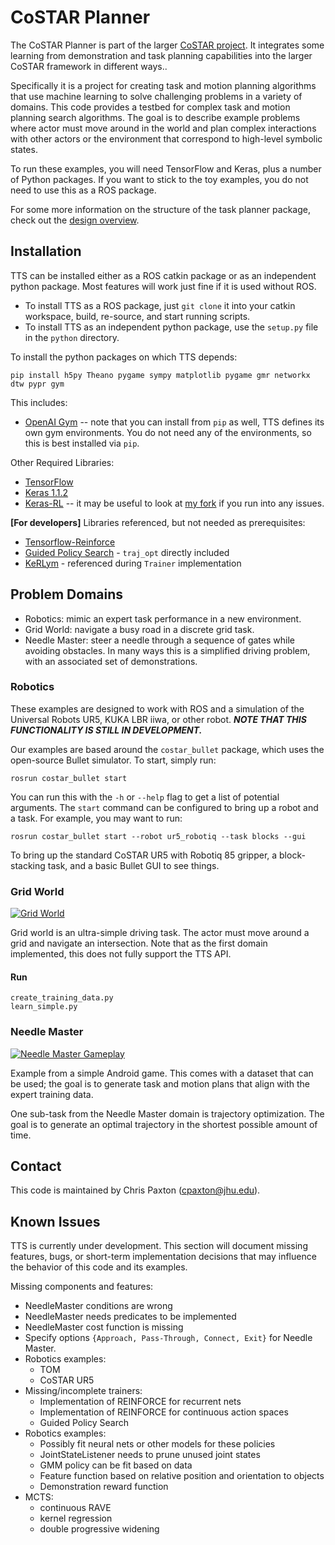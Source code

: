 # CoSTAR Planner

The CoSTAR Planner is part of the larger [CoSTAR project](https://github.com/cpaxton/costar_stack/). It integrates some learning from demonstration and task planning capabilities into the larger CoSTAR framework in different ways..

Specifically it is a project for creating task and motion planning algorithms that use machine learning to solve challenging problems in a variety of domains. This code provides a testbed for complex task and motion planning search algorithms. The goal is to describe example problems where actor must move around in the world and plan complex interactions with other actors or the environment that correspond to high-level symbolic states.

To run these examples, you will need TensorFlow and Keras, plus a number of Python packages. If you want to stick to the toy examples, you do not need to use this as a ROS package.

For some more information on the structure of the task planner package, check out the [design overview](docs/design.md).

## Installation

TTS can be installed either as a ROS catkin package or as an independent python package. Most features will work just fine if it is used without ROS.

  - To install TTS as a ROS package, just `git clone` it into your catkin workspace, build, re-source, and start running scripts.
  - To install TTS as an independent python package, use the `setup.py` file in the `python` directory.

To install the python packages on which TTS depends:
```
pip install h5py Theano pygame sympy matplotlib pygame gmr networkx dtw pypr gym
```

This includes:
  - [OpenAI Gym](https://github.com/openai/gym) -- note that you can install from `pip` as well, TTS defines its own gym environments. You do not need any of the environments, so this is best installed via `pip`.

Other Required Libraries:
  - [TensorFlow](https://www.tensorflow.org/)
  - [Keras 1.1.2](https://github.com/fchollet/keras)
  - [Keras-RL](https://github.com/matthiasplappert/keras-rl/) -- it may be useful to look at [my fork](https://github.com/cpaxton/keras-rl) if you run into any issues.

**[For developers]** Libraries referenced, but not needed as prerequisites:
  - [Tensorflow-Reinforce](https://github.com/yukezhu/tensorflow-reinforce)
  - [Guided Policy Search](https://github.com/cbfinn/gps) - `traj_opt` directly included
  - [KeRLym](https://github.com/osh/kerlym) - referenced during `Trainer` implementation

## Problem Domains

  - Robotics: mimic an expert task performance in a new environment.
  - Grid World: navigate a busy road in a discrete grid task.
  - Needle Master: steer a needle through a sequence of gates while avoiding obstacles. In many ways this is a simplified driving problem, with an associated set of demonstrations.

### Robotics

These examples are designed to work with ROS and a simulation of the Universal Robots UR5, KUKA LBR iiwa, or other robot. ***NOTE THAT THIS FUNCTIONALITY IS STILL IN DEVELOPMENT.***

Our examples are based around the `costar_bullet` package, which uses the open-source Bullet simulator. To start, simply run:
```
rosrun costar_bullet start
```

You can run this with the `-h` or `--help` flag to get a list of potential arguments. The `start` command can be configured to bring up a robot and a task. For example, you may want to run:
```
rosrun costar_bullet start --robot ur5_robotiq --task blocks --gui
```
To bring up the standard CoSTAR UR5 with Robotiq 85 gripper, a block-stacking task, and a basic Bullet GUI to see things.

### Grid World

[![Grid World](https://img.youtube.com/vi/LLs1OIIIQnw/0.jpg)](https://youtu.be/LLs1OIIIQnw)

Grid world is an ultra-simple driving task. The actor must move around a grid and navigate an intersection. Note that as the first domain implemented, this does not fully support the TTS API.

#### Run

```
create_training_data.py
learn_simple.py
```

### Needle Master

[![Needle Master Gameplay](https://img.youtube.com/vi/GgIznhbk-5g/0.jpg)](https://youtu.be/GgIznhbk-5g)

Example from a simple Android game. This comes with a dataset that can be used; the goal is to generate task and motion plans that align with the expert training data.

One sub-task from the Needle Master domain is trajectory optimization. The goal is to generate an optimal trajectory in the shortest possible amount of time.

## Contact

This code is maintained by Chris Paxton (cpaxton@jhu.edu).

## Known Issues

TTS is currently under development. This section will document missing features, bugs, or short-term implementation decisions that may influence the behavior of this code and its examples.

Missing components and features:

  - NeedleMaster conditions are wrong
  - NeedleMaster needs predicates to be implemented
  - NeedleMaster cost function is missing
  - Specify options `{Approach, Pass-Through, Connect, Exit}` for Needle Master.
  - Robotics examples:
    - TOM
    - CoSTAR UR5
  - Missing/incomplete trainers:
    - Implementation of REINFORCE for recurrent nets
    - Implementation of REINFORCE for continuous action spaces
    - Guided Policy Search
  - Robotics examples:
    - Possibly fit neural nets or other models for these policies
    - JointStateListener needs to prune unused joint states
    - GMM policy can be fit based on data
    - Feature function based on relative position and orientation to objects
    - Demonstration reward function
  - MCTS:
    - continuous RAVE
    - kernel regression
    - double progressive widening


